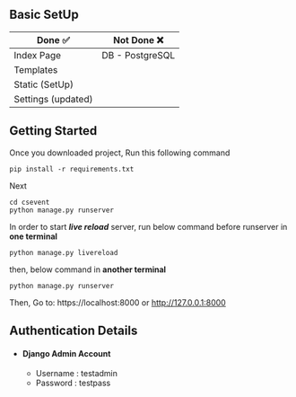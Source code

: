 ## **Basic SetUp**

| Done ✅             | Not Done  ❌     |
| ------------------ | --------------- |
| Index  Page        | DB - PostgreSQL |
| Templates          |
| Static (SetUp)     |
| Settings (updated) |

## **Getting Started**

Once you downloaded project, Run this following command
```
pip install -r requirements.txt
```
Next
```
cd csevent
python manage.py runserver
```
In order to start ***live reload*** server, run below command before runserver in **one terminal**
```
python manage.py livereload
```
then, below command in **another terminal**
```
python manage.py runserver
```
Then, Go to: https://localhost:8000 or http://127.0.0.1:8000

## **Authentication Details**
 - #### Django Admin Account
    - Username : testadmin
    - Password : testpass